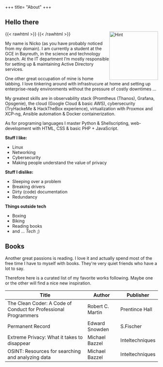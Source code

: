 +++
title= "About"
+++

## Hello there

{{< rawhtml >}}
    <img src="/favicon-full.png" alt="Hint" style="float: right" width="160" height="160">
{{< /rawhtml >}}

My name is Nicko (as you have probably noticed from my domain). I am currently a student at the GCE in Bayreuth, in the science and technology branch.
At the IT department I’m mostly responsible for setting up & maintaining Active Directory services.

One other great occupation of mine is home labbing. I love tinkering around with infrastrucure at home and setting up enterprise-ready environments without the pressure of costly downtimes ...

My greatest skills are in observability stack (Promtheus (Thanos), Grafana, Opsgenie), the cloud (Google Cloud & basic AWS), cybersecurity (TryHackeMe & HackTheBox experience), virtualization with Proxmox and XCP-ng, Ansible automation & Docker containerization.

As for programing languages I master Python & Shellscripting, web-development with HTML, CSS & basic PHP + JavaScript.

**Stuff I like:**
- Linux
- Networking
- Cybersecurity
- Making people understand the value of privacy

**Stuff I dislike:**
- Sleeping over a problem
- Breaking drivers
- Dirty (code) documentation
- Redundancy

**Things outside tech**
- Boxing
- Biking
- Reading books
- and ... _Tech_ ;)

## Books
Another great passions is reading. I love it and actually spend most of the free time I have to myself with books. They're very quiet friends who have a lot to say.

Therefore here is a curated list of my favorite works following. Maybe one or the other will find a nice new inspiration. 

Title								|	Author			|	Publisher
-- 								|	--			| --
The Clean Coder: A Code of Conduct for Professional Programmers |	Robert C. Martin	|	Prentince Hall
Permanent Record						|	Edward Snowden		|	S.Fischer
Extreme Privacy: What it takes to disappear			|	Michael Bazzel		|	Inteltechniques
OSINT: Resources for searching and analyzing data		|	Michael Bazzel		|	Inteltechniques
